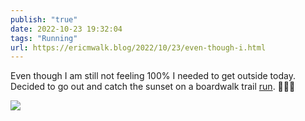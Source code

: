 ```yaml
---
publish: "true"
date: 2022-10-23 19:32:04
tags: "Running"
url: https://ericmwalk.blog/2022/10/23/even-though-i.html
---
```


Even though I am still not feeling 100% I needed to get outside today. Decided to go out and catch the sunset on a boardwalk trail [run](http://www.strava.com/activities/8010097615). 🏃🏻‍♂️



![](https://ericmwalk.blog/uploads/2022/af9d0b76c9.jpg)